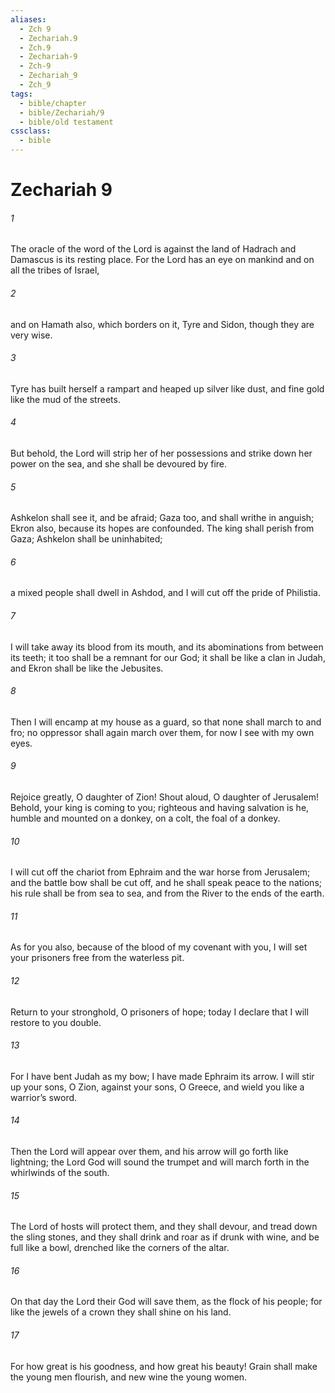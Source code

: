 ```yaml
---
aliases:
  - Zch 9
  - Zechariah.9
  - Zch.9
  - Zechariah-9
  - Zch-9
  - Zechariah_9
  - Zch_9
tags:
  - bible/chapter
  - bible/Zechariah/9
  - bible/old testament
cssclass:
  - bible
---
```


# Zechariah 9

###### 1
The oracle of the word of the Lord is against the land of Hadrach and Damascus is its resting place. For the Lord has an eye on mankind and on all the tribes of Israel,
###### 2
and on Hamath also, which borders on it, Tyre and Sidon, though they are very wise.
###### 3
Tyre has built herself a rampart and heaped up silver like dust, and fine gold like the mud of the streets.
###### 4
But behold, the Lord will strip her of her possessions and strike down her power on the sea, and she shall be devoured by fire.
###### 5
Ashkelon shall see it, and be afraid; Gaza too, and shall writhe in anguish; Ekron also, because its hopes are confounded. The king shall perish from Gaza; Ashkelon shall be uninhabited;
###### 6
a mixed people shall dwell in Ashdod, and I will cut off the pride of Philistia.
###### 7
I will take away its blood from its mouth, and its abominations from between its teeth; it too shall be a remnant for our God; it shall be like a clan in Judah, and Ekron shall be like the Jebusites.
###### 8
Then I will encamp at my house as a guard, so that none shall march to and fro; no oppressor shall again march over them, for now I see with my own eyes.
###### 9
Rejoice greatly, O daughter of Zion! Shout aloud, O daughter of Jerusalem! Behold, your king is coming to you; righteous and having salvation is he, humble and mounted on a donkey, on a colt, the foal of a donkey.
###### 10
I will cut off the chariot from Ephraim and the war horse from Jerusalem; and the battle bow shall be cut off, and he shall speak peace to the nations; his rule shall be from sea to sea, and from the River to the ends of the earth.
###### 11
As for you also, because of the blood of my covenant with you, I will set your prisoners free from the waterless pit.
###### 12
Return to your stronghold, O prisoners of hope; today I declare that I will restore to you double.
###### 13
For I have bent Judah as my bow; I have made Ephraim its arrow. I will stir up your sons, O Zion, against your sons, O Greece, and wield you like a warrior’s sword.
###### 14
Then the Lord will appear over them, and his arrow will go forth like lightning; the Lord God will sound the trumpet and will march forth in the whirlwinds of the south.
###### 15
The Lord of hosts will protect them, and they shall devour, and tread down the sling stones, and they shall drink and roar as if drunk with wine, and be full like a bowl, drenched like the corners of the altar.
###### 16
On that day the Lord their God will save them, as the flock of his people; for like the jewels of a crown they shall shine on his land.
###### 17
For how great is his goodness, and how great his beauty! Grain shall make the young men flourish, and new wine the young women.


